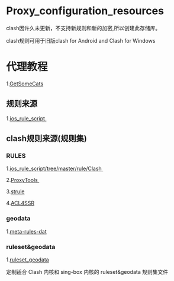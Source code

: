 # Proxy_configuration_resources 

clash因许久未更新，不支持新规则和新的加密,所以创建此存储库。

clash规则可用于旧版clash for Android and Clash for Windows 

# 代理教程

1.[GetSomeCats](https://github.com/getsomecat/GetSomeCats/tree/Surge)

## 规则来源

1.[ios_rule_script ](https://github.com/blackmatrix7/ios_rule_script) 

## clash规则来源(规则集)

### RULES 

1.[ios_rule_script/tree/master/rule/Clash ](https://github.com/blackmatrix7/ios_rule_script/tree/master/rule/Clash)

2.[ProxyTools ](https://github.com/mphin/ProxyTools)

3.[strule](https://whatshub.top/strule)

4.[ACL4SSR](https://github.com/ACL4SSR/ACL4SSR)

### geodata

1.[meta-rules-dat](https://github.com/MetaCubeX/meta-rules-dat)

### ruleset&geodata  

1.[ruleset_geodata](https://github.com/DustinWin/ruleset_geodata?tab=readme-ov-file)

定制适合 Clash 内核和 sing-box 内核的 ruleset&geodata 规则集文件


